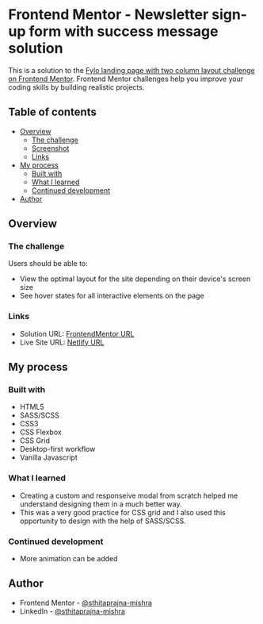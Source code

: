 # Frontend Mentor - Newsletter sign-up form with success message solution

This is a solution to the [Fylo landing page with two column layout challenge on Frontend Mentor](https://www.frontendmentor.io/challenges/fylo-landing-page-with-two-column-layout-5ca5ef041e82137ec91a50f5). Frontend Mentor challenges help you improve your coding skills by building realistic projects.

## Table of contents

- [Overview](#overview)
  - [The challenge](#the-challenge)
  - [Screenshot](#screenshot)
  - [Links](#links)
- [My process](#my-process)
  - [Built with](#built-with)
  - [What I learned](#what-i-learned)
  - [Continued development](#continued-development)
- [Author](#author)

## Overview

### The challenge

Users should be able to:

- View the optimal layout for the site depending on their device's screen size
- See hover states for all interactive elements on the page

### Links

- Solution URL: [FrontendMentor URL]()
- Live Site URL: [Netlify URL]()

## My process

### Built with

- HTML5
- SASS/SCSS
- CSS3
- CSS Flexbox
- CSS Grid
- Desktop-first workflow
- Vanilla Javascript

### What I learned

- Creating a custom and responseive modal from scratch helped me understand designing them in a much better way.
- This was a very good practice for CSS grid and I also used this opportunity to design with the help of SASS/SCSS.

### Continued development

- More animation can be added

## Author

- Frontend Mentor - [@sthitaprajna-mishra](https://www.frontendmentor.io/profile/sthitaprajna-mishra)
- LinkedIn - [@sthitaprajna-mishra](https://www.linkedin.com/in/sthitaprajna-mishra-b63940153/)
